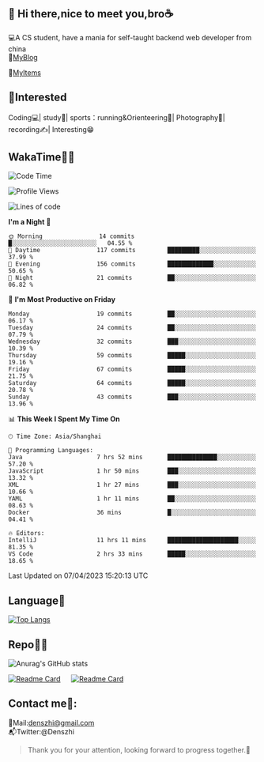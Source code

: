 👋 Hi there,nice to meet you,bro☕
---
💻A CS student, have a mania for self-taught backend web developer from china   
📌[MyBlog](https://github.com/HealUP/MyBlog)

📌[MyItems](https://healup.github.io/)

 <!-- waka-box start -->
 <!-- waka-box end -->
 
🧲**Interested**
--
Coding💻| study📖| sports：running&Orienteering🏃‍| Photography📸| recording✍️| Interesting😁

WakaTime👨‍💻
---
<!--START_SECTION:waka-->
![Code Time](http://img.shields.io/badge/Code%20Time-31%20hrs%209%20mins-blue)

![Profile Views](http://img.shields.io/badge/Profile%20Views-63-blue)

![Lines of code](https://img.shields.io/badge/From%20Hello%20World%20I%27ve%20Written-149.1%20thousand%20lines%20of%20code-blue)

**I'm a Night 🦉** 

```text
🌞 Morning                14 commits          █░░░░░░░░░░░░░░░░░░░░░░░░   04.55 % 
🌆 Daytime                117 commits         █████████░░░░░░░░░░░░░░░░   37.99 % 
🌃 Evening                156 commits         █████████████░░░░░░░░░░░░   50.65 % 
🌙 Night                  21 commits          ██░░░░░░░░░░░░░░░░░░░░░░░   06.82 % 
```
📅 **I'm Most Productive on Friday** 

```text
Monday                   19 commits          ██░░░░░░░░░░░░░░░░░░░░░░░   06.17 % 
Tuesday                  24 commits          ██░░░░░░░░░░░░░░░░░░░░░░░   07.79 % 
Wednesday                32 commits          ███░░░░░░░░░░░░░░░░░░░░░░   10.39 % 
Thursday                 59 commits          █████░░░░░░░░░░░░░░░░░░░░   19.16 % 
Friday                   67 commits          █████░░░░░░░░░░░░░░░░░░░░   21.75 % 
Saturday                 64 commits          █████░░░░░░░░░░░░░░░░░░░░   20.78 % 
Sunday                   43 commits          ███░░░░░░░░░░░░░░░░░░░░░░   13.96 % 
```


📊 **This Week I Spent My Time On** 

```text
🕑︎ Time Zone: Asia/Shanghai

💬 Programming Languages: 
Java                     7 hrs 52 mins       ██████████████░░░░░░░░░░░   57.20 % 
JavaScript               1 hr 50 mins        ███░░░░░░░░░░░░░░░░░░░░░░   13.32 % 
XML                      1 hr 27 mins        ███░░░░░░░░░░░░░░░░░░░░░░   10.66 % 
YAML                     1 hr 11 mins        ██░░░░░░░░░░░░░░░░░░░░░░░   08.63 % 
Docker                   36 mins             █░░░░░░░░░░░░░░░░░░░░░░░░   04.41 % 

🔥 Editors: 
IntelliJ                 11 hrs 11 mins      ████████████████████░░░░░   81.35 % 
VS Code                  2 hrs 33 mins       █████░░░░░░░░░░░░░░░░░░░░   18.65 % 
```


 Last Updated on 07/04/2023 15:20:13 UTC
<!--END_SECTION:waka-->

Language🚀
---
[![Top Langs](https://github-readme-stats.vercel.app/api/top-langs/?username=HealUP&layout=compact&hide_border=true)](https://github.com/HealUP)

Repo🧑‍💻
---
![Anurag's GitHub stats](https://github-readme-stats.vercel.app/api?username=HealUP&count_private=true&show_icons=true&theme=gruvbox&hide_border=true) 

[![Readme Card](https://github-readme-stats.vercel.app/api/pin/?username=HealUP&repo=InternetEy&theme=transparent)](https://github.com/HealUP/InternetEy) &emsp;
[![Readme Card](https://github-readme-stats.vercel.app/api/pin/?username=HealUP&repo=CampusExperience&theme=transparent)](https://github.com/HealUP/CampusExperience)


Contact me📱:
---
📮Mail:denszhi@gmail.com  
📬Twitter:@Denszhi  

> Thank you for your attention, looking forward to progress together.🎉
